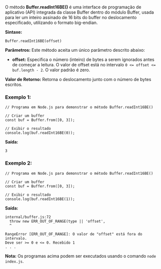 O método **Buffer.readInt16BE()** é uma interface de programação de aplicativo (API) integrada da classe Buffer dentro do módulo Buffer, usada para ler um inteiro assinado de 16 bits do buffer no deslocamento especificado, utilizando o formato big-endian.

**Sintaxe:**

```
Buffer.readInt16BE(offset)
```

**Parâmetros:** Este método aceita um único parâmetro descrito abaixo:

- **offset:** Especifica o número (inteiro) de bytes a serem ignorados antes de começar a leitura. O valor de offset está no intervalo `0 <= offset <= buf.length - 2`. O valor padrão é zero.

**Valor de Retorno:** Retorna o deslocamento junto com o número de bytes escritos.

### Exemplo 1:

```
// Programa em Node.js para demonstrar o método Buffer.readInt16BE()

// Criar um buffer
const buf = Buffer.from([0, 3]);

// Exibir o resultado
console.log(buf.readInt16BE(0));
```

**Saída:**

```
3
```

### Exemplo 2:

```
// Programa em Node.js para demonstrar o método Buffer.readInt16BE()

// Criar um buffer
const buf = Buffer.from([0, 3]);

// Exibir o resultado
console.log(buf.readInt16BE(1));
```

**Saída:**

```
internal/buffer.js:72
  throw new ERR_OUT_OF_RANGE(type || 'offset',
  ^

RangeError [ERR_OUT_OF_RANGE]: O valor de "offset" está fora do intervalo.
Deve ser >= 0 e <= 0. Recebido 1
. . .
```

**Nota:** Os programas acima podem ser executados usando o comando `node index.js`.


